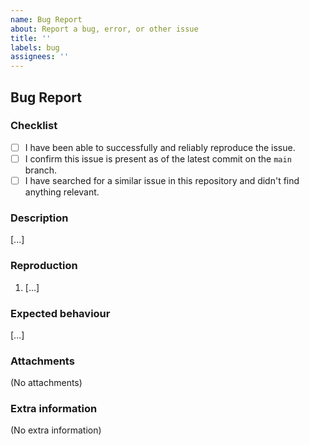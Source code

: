 ```yaml
---
name: Bug Report
about: Report a bug, error, or other issue
title: ''
labels: bug
assignees: ''
---
```


## Bug Report

### Checklist
<!-- Check all checkboxes that apply. These aren't required, but more is better! -->

- [ ] I have been able to successfully and reliably reproduce the issue.
- [ ] I confirm this issue is present as of the latest commit on the `main` branch.
- [ ] I have searched for a similar issue in this repository and didn't find anything relevant.

### Description
<!-- A clear and concise description of what the bug is. -->

[...]

### Reproduction
<!-- The steps required to reproduce the incorrect behaviour. -->

1. [...]

### Expected behaviour
<!-- A clear and concise description of what you expected to happen. -->

[...]

### Attachments
<!-- If applicable, replace the below text with screenshots, files, links and other attachments to help explain your problem. -->

(No attachments)

### Extra information
<!-- If applicable, replace the below text with any other relevant context and helpful information which you think may be useful. -->

(No extra information)

<!-- 🎉 Thank you for taking the time to fill out this bug report! -->
